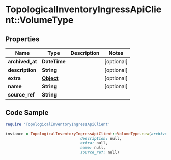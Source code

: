 # TopologicalInventoryIngressApiClient::VolumeType

## Properties

Name | Type | Description | Notes
------------ | ------------- | ------------- | -------------
**archived_at** | **DateTime** |  | [optional] 
**description** | **String** |  | [optional] 
**extra** | [**Object**](.md) |  | [optional] 
**name** | **String** |  | [optional] 
**source_ref** | **String** |  | 

## Code Sample

```ruby
require 'TopologicalInventoryIngressApiClient'

instance = TopologicalInventoryIngressApiClient::VolumeType.new(archived_at: null,
                                 description: null,
                                 extra: null,
                                 name: null,
                                 source_ref: null)
```


